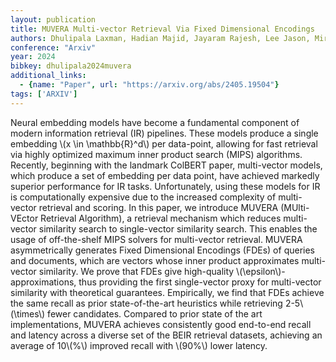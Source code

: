 ```yaml
---
layout: publication
title: MUVERA Multi-vector Retrieval Via Fixed Dimensional Encodings
authors: Dhulipala Laxman, Hadian Majid, Jayaram Rajesh, Lee Jason, Mirrokni Vahab
conference: "Arxiv"
year: 2024
bibkey: dhulipala2024muvera
additional_links:
  - {name: "Paper", url: "https://arxiv.org/abs/2405.19504"}
tags: ['ARXIV']
---
```

Neural embedding models have become a fundamental component of modern information retrieval (IR) pipelines. These models produce a single embedding \\(x \in \mathbb\{R\}^d\\) per data-point, allowing for fast retrieval via highly optimized maximum inner product search (MIPS) algorithms. Recently, beginning with the landmark ColBERT paper, multi-vector models, which produce a set of embedding per data point, have achieved markedly superior performance for IR tasks. Unfortunately, using these models for IR is computationally expensive due to the increased complexity of multi-vector retrieval and scoring. In this paper, we introduce MUVERA (MUlti-VEctor Retrieval Algorithm), a retrieval mechanism which reduces multi-vector similarity search to single-vector similarity search. This enables the usage of off-the-shelf MIPS solvers for multi-vector retrieval. MUVERA asymmetrically generates Fixed Dimensional Encodings (FDEs) of queries and documents, which are vectors whose inner product approximates multi-vector similarity. We prove that FDEs give high-quality \\(\epsilon\\)-approximations, thus providing the first single-vector proxy for multi-vector similarity with theoretical guarantees. Empirically, we find that FDEs achieve the same recall as prior state-of-the-art heuristics while retrieving 2-5\\(\times\\) fewer candidates. Compared to prior state of the art implementations, MUVERA achieves consistently good end-to-end recall and latency across a diverse set of the BEIR retrieval datasets, achieving an average of 10\\(\%\\) improved recall with \\(90\%\\) lower latency.

